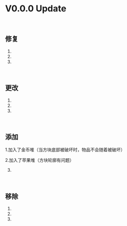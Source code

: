 # V0.0.0 Update

​     

## 修复

1.

2.

3.

​     

## 更改

1.

2.

3.

​     

## 添加

1.加入了金币堆（当方块底部被破坏时，物品不会随着被破坏）

2.加入了苹果堆（方块轮廓有问题）

3.

​     

## 移除

1.

2.

3.

